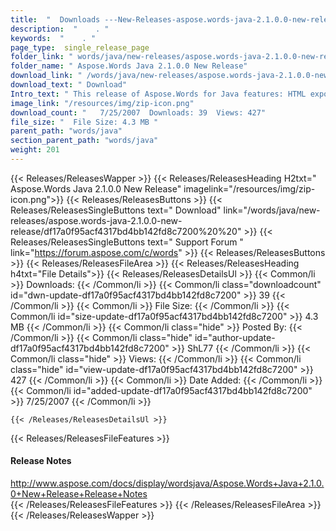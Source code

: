 ```yaml
---
title:  "  Downloads ---New-Releases-aspose.words-java-2.1.0.0-new-release . " 
description:  "    . " 
keywords:  "    . " 
page_type:  single_release_page
folder_link: " words/java/new-releases/aspose.words-java-2.1.0.0-new-release/"
folder_name: " Aspose.Words Java 2.1.0.0 New Release"
download_link: " /words/java/new-releases/aspose.words-java-2.1.0.0-new-release/df17a0f95acf4317bd4bb142fd8c7200"
download_text: " Download"
Intro_text: " This release of Aspose.Words for Java features: HTML export (fully matches HT..."
image_link: "/resources/img/zip-icon.png"
download_count: "   7/25/2007  Downloads: 39  Views: 427"
file_size: "  File Size: 4.3 MB "
parent_path: "words/java"
section_parent_path: "words/java"
weight: 201
---
```


{{< Releases/ReleasesWapper >}}
  {{< Releases/ReleasesHeading H2txt=" Aspose.Words Java 2.1.0.0 New Release" imagelink="/resources/img/zip-icon.png">}}
  {{< Releases/ReleasesButtons >}}
    {{< Releases/ReleasesSingleButtons text=" Download" link="/words/java/new-releases/aspose.words-java-2.1.0.0-new-release/df17a0f95acf4317bd4bb142fd8c7200%20%20" >}}
    {{< Releases/ReleasesSingleButtons text=" Support Forum " link="https://forum.aspose.com/c/words" >}}
  {{< Releases/ReleasesButtons >}}
  {{< Releases/ReleasesFileArea >}}
    {{< Releases/ReleasesHeading h4txt="File Details">}}
    {{< Releases/ReleasesDetailsUl >}}
            {{< Common/li  >}} Downloads: {{< /Common/li >}} 
      {{< Common/li class="downloadcount" id="dwn-update-df17a0f95acf4317bd4bb142fd8c7200" >}} 39 {{< /Common/li >}} 
      {{< Common/li  >}} File Size: {{< /Common/li >}} 
      {{< Common/li id="size-update-df17a0f95acf4317bd4bb142fd8c7200" >}} 4.3 MB {{< /Common/li >}} 
      {{< Common/li  class="hide" >}} Posted By: {{< /Common/li >}} 
      {{< Common/li class="hide" id="author-update-df17a0f95acf4317bd4bb142fd8c7200" >}} ShL77 {{< /Common/li >}} 
      {{< Common/li class="hide"  >}} Views: {{< /Common/li >}} 
      {{< Common/li class="hide" id="view-update-df17a0f95acf4317bd4bb142fd8c7200" >}} 427 {{< /Common/li >}} 
      {{< Common/li  >}} Date Added: {{< /Common/li >}} 
      {{< Common/li id="added-update-df17a0f95acf4317bd4bb142fd8c7200" >}} 7/25/2007 {{< /Common/li >}} 

    {{< /Releases/ReleasesDetailsUl >}}

  {{< Releases/ReleasesFileFeatures >}}
      <h4>Release Notes</h4><div><a href="http://www.aspose.com/docs/display/wordsjava/Aspose.Words+Java+2.1.0.0+New+Release+Release+Notes">http://www.aspose.com/docs/display/wordsjava/Aspose.Words+Java+2.1.0.0+New+Release+Release+Notes</a></div>
  {{< /Releases/ReleasesFileFeatures >}}
 {{< /Releases/ReleasesFileArea >}}
{{< /Releases/ReleasesWapper >}}


